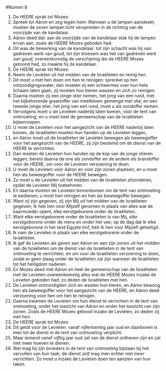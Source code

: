 #Numeri 8
1. De HEERE sprak tot Mozes:
2. Spreek tot Aäron en zeg tegen hem: Wanneer u de lampen aansteekt, moeten de zeven lampen licht verspreiden in de richting van de voorzijde van de kandelaar.
3. Aäron deed dat: aan de voorzijde van de kandelaar stak hij de lampen ervan aan, zoals de HEERE Mozes geboden had.
4. Dit was de bewerking van de kandelaar: tot zijn schacht was hij van gedreven werk van goud, tot zijn bloesem was het van gedreven werk *van goud*; overeenkomstig de verschijning die de HEERE Mozes getoond had, zo maakte hij de kandelaar.
5. De HEERE sprak tot Mozes:
6. Neem de Levieten uit het midden van de Israëlieten en reinig hen.
7. Dit moet u met hen doen om hen te reinigen: sprenkel op hen ontzondigingswater; dan moeten zij een scheermes over hun hele lichaam laten gaan, zij moeten hun kleren wassen en zich *zo* reinigen.
8. Daarna moeten zij een jonge stier nemen, het jong van een rund, met het bijbehorende graanoffer van meelbloem gemengd met olie; en een tweede jonge stier, het jong van een rund, moet u als zondoffer nemen.
9. Vervolgens moet u de Levieten naderbij laten komen, vóór de tent van ontmoeting; en u moet heel de gemeenschap van de Israëlieten bijeenroepen.
10. U moet de Levieten voor het aangezicht van de HEERE naderbij laten komen, de Israëlieten moeten hun handen op de Levieten leggen,
11. en Aäron moet uit de Israëlieten de Levieten bewegen als beweegoffer voor het aangezicht van de HEERE; zij zijn bestemd om de dienst van de HEERE te verrichten.
12. Dan moeten de Levieten hun handen op de kop van de jonge stieren leggen; bereid daarna de ene als zondoffer en de andere als brandoffer voor de HEERE, om voor de Levieten verzoening te doen.
13. U moet de Levieten vóór Aäron en vóór zijn zonen plaatsen, en u moet hen als beweegoffer voor de HEERE bewegen.
14. Zo moet u de Levieten uit het midden van de Israëlieten afzonderen, opdat de Levieten Mij toebehoren.
15. En daarna moeten de Levieten binnenkomen om de tent van ontmoeting te bedienen; u moet hen reinigen en hen als beweegoffer bewegen.
16. Want zij zijn gegeven, zij zijn Mij uit het midden van de Israëlieten gegeven; Ik heb hen voor Mijzelf genomen in plaats van alles wat de baarmoeder opent, elke eerstgeborene onder de Israëlieten.
17. Want elke eerstgeborene onder de Israëlieten is van Mij, *elke eerstgeborene* onder de mens en onder het vee; op de dag dat Ik elke eerstgeborene in het land Egypte trof, heb Ik hen voor Mijzelf geheiligd.
18. Ik nam de Levieten in plaats van elke eerstgeborene onder de Israëlieten.
19. Ik gaf de Levieten als gaven aan Aäron en aan zijn zonen uit het midden van de Israëlieten om de dienst van de Israëlieten in de tent van ontmoeting te verrichten, en om voor de Israëlieten verzoening te doen, zodat er geen plaag onder de Israëlieten zal zijn wanneer de Israëlieten tot het heiligdom naderen.
20. En Mozes deed met Aäron en heel de gemeenschap van de Israëlieten met de Levieten overeenkomstig alles wat de HEERE Mozes inzake de Levieten geboden had; zo deden de Israëlieten met hen.
21. De Levieten ontzondigden zich en wasten hun kleren, en Aäron bewoog hen als beweegoffer voor het aangezicht van de HEERE; en Aäron deed verzoening voor hen om hen te reinigen.
22. Daarna kwamen de Levieten om hun dienst te verrichten in de tent van ontmoeting, onder het toezicht van Aäron en onder het toezicht van zijn zonen. Zoals de HEERE Mozes gebood inzake de Levieten, zo deden zij met hen.
23. De HEERE sprak tot Mozes:
24. Dit geldt voor de Levieten: vanaf vijfentwintig jaar oud en daarboven is men tot de dienst in de tent van ontmoeting verplicht.
25. Maar iemand vanaf vijftig jaar oud zal van de dienst ontheven zijn en zal niet meer hoeven te dienen.
26. Wel mag hij zijn broeders in de tent van ontmoeting bijstaan bij het vervullen van *hun* taak; de dienst *zelf* mag men echter niet *meer* verrichten. Zo moet u inzake de Levieten doen ten aanzien van hun taken.
